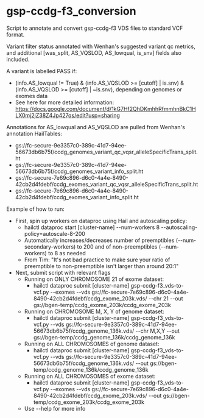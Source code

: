 # gsp-ccdg-f3_conversion

Script to annotate and convert gsp-ccdg-f3 VDS files to standard VCF format. 

Variant filter status annotated with Wenhan's suggested variant qc metrics, and additional [was_split, AS_VQSLOD, AS_lowqual, is_snv] fields also included.

A variant is labelled PASS if:
* (info.AS_lowqual != True) & (info.AS_VQSLOD >= [cutoff] | is.snv) & (info.AS_VQSLOD >= [cutoff] | ~is.snv), depending on genomes or exomes data
* See here for more detailed information: https://docs.google.com/document/d/1kG7Hf2QhDKmhhRfmmhnBkC1HLX0mj2jZ38Z4Jp427qs/edit?usp=sharing


Annotations for AS_lowqual and AS_VQSLOD are pulled from Wenhan's annotation HailTables:
* gs://fc-secure-9e3357c0-389c-41d7-94ee-56673db6b75f/ccdg_genomes_variant_qc_vqsr_alleleSpecificTrans_split.ht
* gs://fc-secure-9e3357c0-389c-41d7-94ee-56673db6b75f/ccdg_genomes_variant_info_split.ht
* gs://fc-secure-7e69c896-d6c0-4a4e-8490-42cb2d4fdebf/ccdg_exomes_variant_qc_vqsr_alleleSpecificTrans_split.ht
* gs://fc-secure-7e69c896-d6c0-4a4e-8490-42cb2d4fdebf/ccdg_exomes_variant_info_split.ht


Example of how to run:
* First, spin up workers on dataproc using Hail and autoscaling policy:
  * hailctl dataproc start [cluster-name] --num-workers 8 --autoscaling-policy=autoscale-8-200 
  * Automatically increases/decreases number of preemptibles (--num-secondary-workers) to 200 and of non-preemptibles (--num-workers) to 8 as needed
  * From Tim: "It's not bad practice to make sure your ratio of preemptible to non-preemptible isn't larger than around 20:1"
* Next, submit script with relevant flags
  * Running on ONLY CHROMOSOME 21 of exome dataset:
     * hailctl dataproc submit [cluster-name] gsp-ccdg-f3_vds-to-vcf.py --exomes --vds gs://fc-secure-7e69c896-d6c0-4a4e-8490-42cb2d4fdebf/ccdg_exome_203k.vds/ --chr 21 --out gs://bgen-temp/ccdg_exome_203k/ccdg_exome_203k
  * Running on CHROMOSOME M, X, Y of genome dataset:
     * hailctl dataproc submit [cluster-name] gsp-ccdg-f3_vds-to-vcf.py --vds gs://fc-secure-9e3357c0-389c-41d7-94ee-56673db6b75f/ccdg_genome_136k.vds/ --chr M,X,Y --out gs://bgen-temp/ccdg_genome_136k/ccdg_genome_136k
  * Running on ALL CHROMOSOMES of genome dataset:
     * hailctl dataproc submit [cluster-name] gsp-ccdg-f3_vds-to-vcf.py --vds gs://fc-secure-9e3357c0-389c-41d7-94ee-56673db6b75f/ccdg_genome_136k.vds/ --out gs://bgen-temp/ccdg_genome_136k/ccdg_genome_136k
  * Running on ALL CHROMOSOMES of exome dataset:
     * hailctl dataproc submit [cluster-name] gsp-ccdg-f3_vds-to-vcf.py --exomes --vds gs://fc-secure-7e69c896-d6c0-4a4e-8490-42cb2d4fdebf/ccdg_exome_203k.vds/ --out gs://bgen-temp/ccdg_exome_203k/ccdg_exome_203k
  * Use --help for more info
